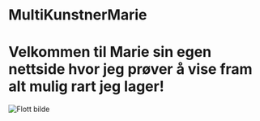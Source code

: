 # MultiKunstnerMarie
# Velkommen til Marie sin egen nettside hvor jeg prøver å vise fram alt mulig rart jeg lager!

![Flott bilde](/MultiKunstnerMarie/docs/assets/COLOURBOX38051110.jpg)
